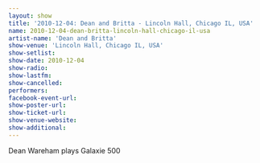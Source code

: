 ```yaml
---
layout: show
title: '2010-12-04: Dean and Britta - Lincoln Hall, Chicago IL, USA'
name: 2010-12-04-dean-britta-lincoln-hall-chicago-il-usa
artist-name: 'Dean and Britta'
show-venue: 'Lincoln Hall, Chicago IL, USA'
show-setlist: 
show-date: 2010-12-04
show-radio: 
show-lastfm: 
show-cancelled: 
performers: 
facebook-event-url: 
show-poster-url: 
show-ticket-url: 
show-venue-website: 
show-additional: 
---
```


Dean Wareham plays Galaxie 500